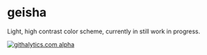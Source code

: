 geisha
======

Light, high contrast color scheme, currently in still work in progress.

[![githalytics.com alpha](https://cruel-carlota.pagodabox.com/5b3a8b709c8dce5ff2d8a58a4ec160c9
"githalytics.com")](http://githalytics.com/nielsmadan/geisha)
